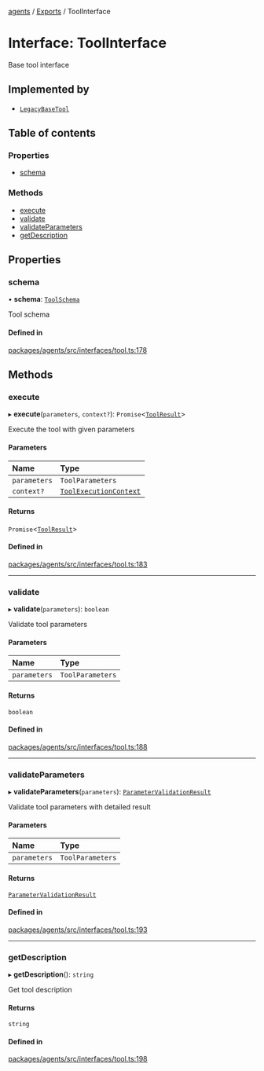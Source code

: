 <!-- 
 ⚠️  AUTO-GENERATED FILE - DO NOT EDIT MANUALLY
 This file is automatically generated by scripts/docs-generator.js
 To make changes, edit the source TypeScript files or update the generator script
-->

[agents](../../) / [Exports](../modules) / ToolInterface

# Interface: ToolInterface

Base tool interface

## Implemented by

- [`LegacyBaseTool`](../classes/LegacyBaseTool)

## Table of contents

### Properties

- [schema](ToolInterface#schema)

### Methods

- [execute](ToolInterface#execute)
- [validate](ToolInterface#validate)
- [validateParameters](ToolInterface#validateparameters)
- [getDescription](ToolInterface#getdescription)

## Properties

### schema

• **schema**: [`ToolSchema`](ToolSchema)

Tool schema

#### Defined in

[packages/agents/src/interfaces/tool.ts:178](https://github.com/woojubb/robota/blob/87419dbb26faf50d7f1d60ae717fbe215743d1f6/packages/agents/src/interfaces/tool.ts#L178)

## Methods

### execute

▸ **execute**(`parameters`, `context?`): `Promise`\<[`ToolResult`](ToolResult)\>

Execute the tool with given parameters

#### Parameters

| Name | Type |
| :------ | :------ |
| `parameters` | `ToolParameters` |
| `context?` | [`ToolExecutionContext`](ToolExecutionContext) |

#### Returns

`Promise`\<[`ToolResult`](ToolResult)\>

#### Defined in

[packages/agents/src/interfaces/tool.ts:183](https://github.com/woojubb/robota/blob/87419dbb26faf50d7f1d60ae717fbe215743d1f6/packages/agents/src/interfaces/tool.ts#L183)

___

### validate

▸ **validate**(`parameters`): `boolean`

Validate tool parameters

#### Parameters

| Name | Type |
| :------ | :------ |
| `parameters` | `ToolParameters` |

#### Returns

`boolean`

#### Defined in

[packages/agents/src/interfaces/tool.ts:188](https://github.com/woojubb/robota/blob/87419dbb26faf50d7f1d60ae717fbe215743d1f6/packages/agents/src/interfaces/tool.ts#L188)

___

### validateParameters

▸ **validateParameters**(`parameters`): [`ParameterValidationResult`](ParameterValidationResult)

Validate tool parameters with detailed result

#### Parameters

| Name | Type |
| :------ | :------ |
| `parameters` | `ToolParameters` |

#### Returns

[`ParameterValidationResult`](ParameterValidationResult)

#### Defined in

[packages/agents/src/interfaces/tool.ts:193](https://github.com/woojubb/robota/blob/87419dbb26faf50d7f1d60ae717fbe215743d1f6/packages/agents/src/interfaces/tool.ts#L193)

___

### getDescription

▸ **getDescription**(): `string`

Get tool description

#### Returns

`string`

#### Defined in

[packages/agents/src/interfaces/tool.ts:198](https://github.com/woojubb/robota/blob/87419dbb26faf50d7f1d60ae717fbe215743d1f6/packages/agents/src/interfaces/tool.ts#L198)
